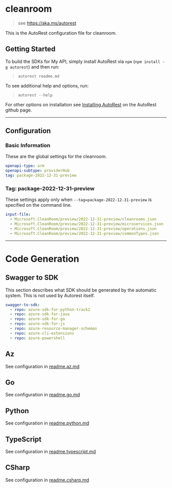 # cleanroom

> see https://aka.ms/autorest

This is the AutoRest configuration file for cleanroom.

## Getting Started

To build the SDKs for My API, simply install AutoRest via `npm` (`npm install -g autorest`) and then run:

> `autorest readme.md`

To see additional help and options, run:

> `autorest --help`

For other options on installation see [Installing AutoRest](https://aka.ms/autorest/install) on the AutoRest github page.

---

## Configuration

### Basic Information

These are the global settings for the cleanroom.

```yaml
openapi-type: arm
openapi-subtype: providerHub
tag: package-2022-12-31-preview
```

### Tag: package-2022-12-31-preview

These settings apply only when `--tag=package-2022-12-31-preview` is specified on the command line.

```yaml $(tag) == 'package-2022-12-31-preview'
input-file:
  - Microsoft.CleanRoom/preview/2022-12-31-preview/cleanrooms.json
  - Microsoft.CleanRoom/preview/2022-12-31-preview/microservices.json
  - Microsoft.CleanRoom/preview/2022-12-31-preview/operations.json
  - Microsoft.CleanRoom/preview/2022-12-31-preview/commonTypes.json
```

---

# Code Generation

## Swagger to SDK

This section describes what SDK should be generated by the automatic system.
This is not used by Autorest itself.

```yaml $(swagger-to-sdk)
swagger-to-sdk:
  - repo: azure-sdk-for-python-track2
  - repo: azure-sdk-for-java
  - repo: azure-sdk-for-go
  - repo: azure-sdk-for-js
  - repo: azure-resource-manager-schemas
  - repo: azure-cli-extensions
  - repo: azure-powershell
```
## Az

See configuration in [readme.az.md](./readme.az.md)

## Go

See configuration in [readme.go.md](./readme.go.md)

## Python

See configuration in [readme.python.md](./readme.python.md)

## TypeScript

See configuration in [readme.typescript.md](./readme.typescript.md)

## CSharp

See configuration in [readme.csharp.md](./readme.csharp.md)
